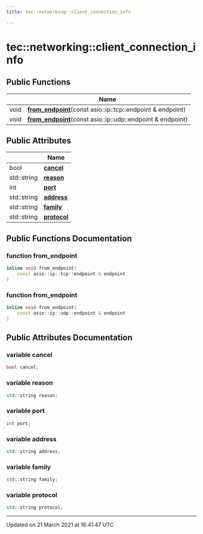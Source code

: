 ```yaml
---
title: tec::networking::client_connection_info

---
```


# tec::networking::client_connection_info



## Public Functions

|                | Name           |
| -------------- | -------------- |
| void | **[from_endpoint](/engine/Classes/structtec_1_1networking_1_1client__connection__info/#function-from_endpoint)**(const asio::ip::tcp::endpoint & endpoint) |
| void | **[from_endpoint](/engine/Classes/structtec_1_1networking_1_1client__connection__info/#function-from_endpoint)**(const asio::ip::udp::endpoint & endpoint) |

## Public Attributes

|                | Name           |
| -------------- | -------------- |
| bool | **[cancel](/engine/Classes/structtec_1_1networking_1_1client__connection__info/#variable-cancel)**  |
| std::string | **[reason](/engine/Classes/structtec_1_1networking_1_1client__connection__info/#variable-reason)**  |
| int | **[port](/engine/Classes/structtec_1_1networking_1_1client__connection__info/#variable-port)**  |
| std::string | **[address](/engine/Classes/structtec_1_1networking_1_1client__connection__info/#variable-address)**  |
| std::string | **[family](/engine/Classes/structtec_1_1networking_1_1client__connection__info/#variable-family)**  |
| std::string | **[protocol](/engine/Classes/structtec_1_1networking_1_1client__connection__info/#variable-protocol)**  |

## Public Functions Documentation

### function from_endpoint

```cpp
inline void from_endpoint(
    const asio::ip::tcp::endpoint & endpoint
)
```


### function from_endpoint

```cpp
inline void from_endpoint(
    const asio::ip::udp::endpoint & endpoint
)
```


## Public Attributes Documentation

### variable cancel

```cpp
bool cancel;
```


### variable reason

```cpp
std::string reason;
```


### variable port

```cpp
int port;
```


### variable address

```cpp
std::string address;
```


### variable family

```cpp
std::string family;
```


### variable protocol

```cpp
std::string protocol;
```


-------------------------------

Updated on 21 March 2021 at 16:41:47 UTC